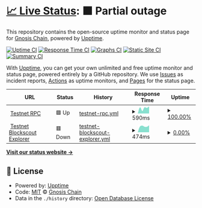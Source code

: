 # [📈 Live Status](https://status.gnosispay.com): <!--live status--> **🟧 Partial outage**

This repository contains the open-source uptime monitor and status page for [Gnosis Chain](https://www.gnosischain.com/), powered by [Upptime](https://github.com/upptime/upptime).

[![Uptime CI](https://github.com/gnosischain/gnosispay-uptime/workflows/Uptime%20CI/badge.svg)](https://github.com/gnosischain/gnosispay-uptime/actions?query=workflow%3A%22Uptime+CI%22)
[![Response Time CI](https://github.com/gnosischain/gnosispay-uptime/workflows/Response%20Time%20CI/badge.svg)](https://github.com/gnosischain/gnosispay-uptime/actions?query=workflow%3A%22Response+Time+CI%22)
[![Graphs CI](https://github.com/gnosischain/gnosispay-uptime/workflows/Graphs%20CI/badge.svg)](https://github.com/gnosischain/gnosispay-uptime/actions?query=workflow%3A%22Graphs+CI%22)
[![Static Site CI](https://github.com/gnosischain/gnosispay-uptime/workflows/Static%20Site%20CI/badge.svg)](https://github.com/gnosischain/gnosispay-uptime/actions?query=workflow%3A%22Static+Site+CI%22)
[![Summary CI](https://github.com/gnosischain/gnosispay-uptime/workflows/Summary%20CI/badge.svg)](https://github.com/gnosischain/gnosispay-uptime/actions?query=workflow%3A%22Summary+CI%22)

With [Upptime](https://upptime.js.org), you can get your own unlimited and free uptime monitor and status page, powered entirely by a GitHub repository. We use [Issues](https://github.com/gnosischain/gnosispay-uptime/issues) as incident reports, [Actions](https://github.com/gnosischain/gnosispay-uptime/actions) as uptime monitors, and [Pages](https://status.gnosispay.com) for the status page.

<!--start: status pages-->
<!-- This summary is generated by Upptime (https://github.com/upptime/upptime) -->
<!-- Do not edit this manually, your changes will be overwritten -->
<!-- prettier-ignore -->
| URL | Status | History | Response Time | Uptime |
| --- | ------ | ------- | ------------- | ------ |
| <img alt="" src="https://icons.duckduckgo.com/ip3/rpc.bicoccachain.net.ico" height="13"> [Testnet RPC](https://rpc.bicoccachain.net/) | 🟩 Up | [testnet-rpc.yml](https://github.com/gnosischain/gnosispay-uptime/commits/HEAD/history/testnet-rpc.yml) | <details><summary><img alt="Response time graph" src="./graphs/testnet-rpc/response-time-week.png" height="20"> 590ms</summary><br><a href="https://status.gnosispay.com/history/testnet-rpc"><img alt="Response time 590" src="https://img.shields.io/endpoint?url=https%3A%2F%2Fraw.githubusercontent.com%2Fgnosischain%2Fgnosispay-uptime%2FHEAD%2Fapi%2Ftestnet-rpc%2Fresponse-time.json"></a><br><a href="https://status.gnosispay.com/history/testnet-rpc"><img alt="24-hour response time 669" src="https://img.shields.io/endpoint?url=https%3A%2F%2Fraw.githubusercontent.com%2Fgnosischain%2Fgnosispay-uptime%2FHEAD%2Fapi%2Ftestnet-rpc%2Fresponse-time-day.json"></a><br><a href="https://status.gnosispay.com/history/testnet-rpc"><img alt="7-day response time 590" src="https://img.shields.io/endpoint?url=https%3A%2F%2Fraw.githubusercontent.com%2Fgnosischain%2Fgnosispay-uptime%2FHEAD%2Fapi%2Ftestnet-rpc%2Fresponse-time-week.json"></a><br><a href="https://status.gnosispay.com/history/testnet-rpc"><img alt="30-day response time 590" src="https://img.shields.io/endpoint?url=https%3A%2F%2Fraw.githubusercontent.com%2Fgnosischain%2Fgnosispay-uptime%2FHEAD%2Fapi%2Ftestnet-rpc%2Fresponse-time-month.json"></a><br><a href="https://status.gnosispay.com/history/testnet-rpc"><img alt="1-year response time 590" src="https://img.shields.io/endpoint?url=https%3A%2F%2Fraw.githubusercontent.com%2Fgnosischain%2Fgnosispay-uptime%2FHEAD%2Fapi%2Ftestnet-rpc%2Fresponse-time-year.json"></a></details> | <details><summary><a href="https://status.gnosispay.com/history/testnet-rpc">100.00%</a></summary><a href="https://status.gnosispay.com/history/testnet-rpc"><img alt="All-time uptime 100.00%" src="https://img.shields.io/endpoint?url=https%3A%2F%2Fraw.githubusercontent.com%2Fgnosischain%2Fgnosispay-uptime%2FHEAD%2Fapi%2Ftestnet-rpc%2Fuptime.json"></a><br><a href="https://status.gnosispay.com/history/testnet-rpc"><img alt="24-hour uptime 100.00%" src="https://img.shields.io/endpoint?url=https%3A%2F%2Fraw.githubusercontent.com%2Fgnosischain%2Fgnosispay-uptime%2FHEAD%2Fapi%2Ftestnet-rpc%2Fuptime-day.json"></a><br><a href="https://status.gnosispay.com/history/testnet-rpc"><img alt="7-day uptime 100.00%" src="https://img.shields.io/endpoint?url=https%3A%2F%2Fraw.githubusercontent.com%2Fgnosischain%2Fgnosispay-uptime%2FHEAD%2Fapi%2Ftestnet-rpc%2Fuptime-week.json"></a><br><a href="https://status.gnosispay.com/history/testnet-rpc"><img alt="30-day uptime 100.00%" src="https://img.shields.io/endpoint?url=https%3A%2F%2Fraw.githubusercontent.com%2Fgnosischain%2Fgnosispay-uptime%2FHEAD%2Fapi%2Ftestnet-rpc%2Fuptime-month.json"></a><br><a href="https://status.gnosispay.com/history/testnet-rpc"><img alt="1-year uptime 100.00%" src="https://img.shields.io/endpoint?url=https%3A%2F%2Fraw.githubusercontent.com%2Fgnosischain%2Fgnosispay-uptime%2FHEAD%2Fapi%2Ftestnet-rpc%2Fuptime-year.json"></a></details>
| <img alt="" src="https://icons.duckduckgo.com/ip3/blockscout.bicoccachain.net.ico" height="13"> [Testnet Blockscout Explorer](https://blockscout.bicoccachain.net/) | 🟥 Down | [testnet-blockscout-explorer.yml](https://github.com/gnosischain/gnosispay-uptime/commits/HEAD/history/testnet-blockscout-explorer.yml) | <details><summary><img alt="Response time graph" src="./graphs/testnet-blockscout-explorer/response-time-week.png" height="20"> 474ms</summary><br><a href="https://status.gnosispay.com/history/testnet-blockscout-explorer"><img alt="Response time 474" src="https://img.shields.io/endpoint?url=https%3A%2F%2Fraw.githubusercontent.com%2Fgnosischain%2Fgnosispay-uptime%2FHEAD%2Fapi%2Ftestnet-blockscout-explorer%2Fresponse-time.json"></a><br><a href="https://status.gnosispay.com/history/testnet-blockscout-explorer"><img alt="24-hour response time 459" src="https://img.shields.io/endpoint?url=https%3A%2F%2Fraw.githubusercontent.com%2Fgnosischain%2Fgnosispay-uptime%2FHEAD%2Fapi%2Ftestnet-blockscout-explorer%2Fresponse-time-day.json"></a><br><a href="https://status.gnosispay.com/history/testnet-blockscout-explorer"><img alt="7-day response time 474" src="https://img.shields.io/endpoint?url=https%3A%2F%2Fraw.githubusercontent.com%2Fgnosischain%2Fgnosispay-uptime%2FHEAD%2Fapi%2Ftestnet-blockscout-explorer%2Fresponse-time-week.json"></a><br><a href="https://status.gnosispay.com/history/testnet-blockscout-explorer"><img alt="30-day response time 474" src="https://img.shields.io/endpoint?url=https%3A%2F%2Fraw.githubusercontent.com%2Fgnosischain%2Fgnosispay-uptime%2FHEAD%2Fapi%2Ftestnet-blockscout-explorer%2Fresponse-time-month.json"></a><br><a href="https://status.gnosispay.com/history/testnet-blockscout-explorer"><img alt="1-year response time 474" src="https://img.shields.io/endpoint?url=https%3A%2F%2Fraw.githubusercontent.com%2Fgnosischain%2Fgnosispay-uptime%2FHEAD%2Fapi%2Ftestnet-blockscout-explorer%2Fresponse-time-year.json"></a></details> | <details><summary><a href="https://status.gnosispay.com/history/testnet-blockscout-explorer">0.00%</a></summary><a href="https://status.gnosispay.com/history/testnet-blockscout-explorer"><img alt="All-time uptime 0.00%" src="https://img.shields.io/endpoint?url=https%3A%2F%2Fraw.githubusercontent.com%2Fgnosischain%2Fgnosispay-uptime%2FHEAD%2Fapi%2Ftestnet-blockscout-explorer%2Fuptime.json"></a><br><a href="https://status.gnosispay.com/history/testnet-blockscout-explorer"><img alt="24-hour uptime 0.00%" src="https://img.shields.io/endpoint?url=https%3A%2F%2Fraw.githubusercontent.com%2Fgnosischain%2Fgnosispay-uptime%2FHEAD%2Fapi%2Ftestnet-blockscout-explorer%2Fuptime-day.json"></a><br><a href="https://status.gnosispay.com/history/testnet-blockscout-explorer"><img alt="7-day uptime 0.00%" src="https://img.shields.io/endpoint?url=https%3A%2F%2Fraw.githubusercontent.com%2Fgnosischain%2Fgnosispay-uptime%2FHEAD%2Fapi%2Ftestnet-blockscout-explorer%2Fuptime-week.json"></a><br><a href="https://status.gnosispay.com/history/testnet-blockscout-explorer"><img alt="30-day uptime 0.00%" src="https://img.shields.io/endpoint?url=https%3A%2F%2Fraw.githubusercontent.com%2Fgnosischain%2Fgnosispay-uptime%2FHEAD%2Fapi%2Ftestnet-blockscout-explorer%2Fuptime-month.json"></a><br><a href="https://status.gnosispay.com/history/testnet-blockscout-explorer"><img alt="1-year uptime 0.00%" src="https://img.shields.io/endpoint?url=https%3A%2F%2Fraw.githubusercontent.com%2Fgnosischain%2Fgnosispay-uptime%2FHEAD%2Fapi%2Ftestnet-blockscout-explorer%2Fuptime-year.json"></a></details>

<!--end: status pages-->

[**Visit our status website →**](https://status.gnosispay.com)

## 📄 License

- Powered by: [Upptime](https://github.com/upptime/upptime)
- Code: [MIT](./LICENSE) © [Gnosis Chain](https://www.gnosischain.com/)
- Data in the `./history` directory: [Open Database License](https://opendatacommons.org/licenses/odbl/1-0/)
